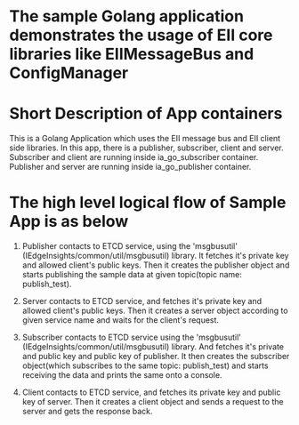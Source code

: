 # The sample Golang application demonstrates the usage of EII core libraries like EIIMessageBus and ConfigManager #

# Short Description of App containers

This is a Golang Application which uses the EII message bus and EII client side
libraries. In this app, there is a publisher, subscriber, client and server.
Subscriber and client are running inside ia_go_subscriber container.
Publisher and server are running inside ia_go_publisher container.

# The high level logical flow of Sample App is as below

1. Publisher contacts to ETCD service, using the 'msgbusutil'
(IEdgeInsights/common/util/msgbusutil) library. It fetches it's private key
and allowed client's public keys. Then it creates the publisher object and
starts publishing the sample data at given topic(topic name: publish_test).

2. Server contacts to ETCD service, and fetches it's private key and
allowed client's public keys. Then it creates a server object according
to given service name and waits for the client's request.

3. Subscriber contacts to ETCD service using the 'msgbusutil'
(IEdgeInsights/common/util/msgbusutil) library. And fetches it's private
and public key and public key of publisher. It then creates the subscriber
object(which subscribes to the same topic: publish_test) and starts
receiving the data and prints the same onto a console.

4. Client contacts to ETCD service, and fetches its private key and public
key of server. Then it creates a client object and sends a request to the
server and gets the response back.
